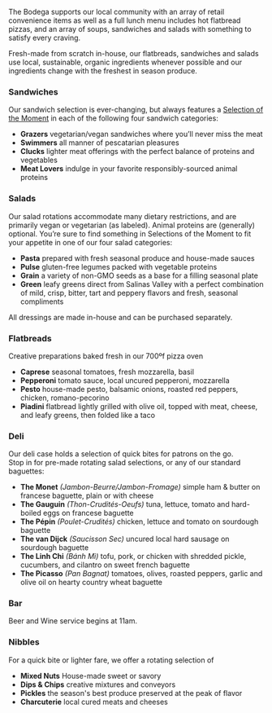 The Bodega supports our local community with an array of retail convenience items as well as a full lunch menu includes hot flatbread pizzas, and an array of soups, sandwiches and salads with something to satisfy every craving. 

Fresh-made from scratch in-house, our flatbreads, sandwiches and salads use local, sustainable, organic ingredients whenever possible and our ingredients change with the freshest in season produce.

### Sandwiches

Our sandwich selection is ever-changing, but always features a [Selection of the Moment](#) in each of the following four sandwich categories:
- **Grazers** vegetarian/vegan sandwiches where you’ll never miss the meat
- **Swimmers** all manner of pescatarian pleasures
- **Clucks** lighter meat offerings with the perfect balance of proteins and vegetables
- **Meat Lovers** indulge in your favorite responsibly-sourced animal proteins


### Salads
Our salad rotations accommodate many dietary restrictions, and are primarily vegan or vegetarian (as labeled). Animal proteins are (generally) optional. You’re sure to find something in Selections of the Moment to fit your appetite in one of our four salad categories:
- **Pasta** prepared with fresh seasonal produce and house-made sauces
- **Pulse** gluten-free legumes packed with vegetable proteins
- **Grain** a variety of non-GMO seeds as a base for a filling seasonal plate
- **Green** leafy greens direct from Salinas Valley with a perfect combination of mild, crisp, bitter, tart and peppery flavors and fresh, seasonal compliments

All dressings are made in-house and can be purchased separately. 

### Flatbreads
Creative preparations baked fresh in our 700ºf pizza oven
- **Caprese** seasonal tomatoes, fresh mozzarella, basil
- **Pepperoni** tomato sauce, local uncured pepperoni, mozzarella
- **Pesto** house-made pesto, balsamic onions, roasted red peppers, chicken, romano-pecorino
- **Piadini** flatbread lightly grilled with olive oil, topped with meat, cheese, and leafy greens, then folded like a taco 


### Deli
Our deli case holds a selection of quick bites for patrons on the go.    
Stop in for pre-made rotating salad selections, or any of our standard baguettes:
- **The Monet** *(Jambon-Beurre/Jambon-Fromage)* simple ham & butter on francese baguette, plain or with cheese
- **The Gauguin** *(Thon-Crudités-Oeufs)* tuna, lettuce, tomato and hard-boiled eggs on francese baguette
- **The Pépin** *(Poulet-Crudités)* chicken, lettuce and tomato on sourdough baguette
- **The van Dijck** *(Saucisson Sec)* uncured local hard sausage on sourdough baguette
- **The Linh Chi** *(Bánh Mì)* tofu, pork, or chicken with shredded pickle, cucumbers, and cilantro on sweet french baguette
- **The Picasso** *(Pan Bagnat)* tomatoes, olives, roasted peppers, garlic and olive oil on hearty country wheat baguette

### Bar
Beer and Wine service begins at 11am.

### Nibbles
For a quick bite or lighter fare, we offer a rotating selection of
- **Mixed Nuts** House-made sweet or savory
- **Dips & Chips** creative mixtures and conveyors 
- **Pickles** the season's best produce preserved at the peak of flavor
- **Charcuterie** local cured meats and cheeses
